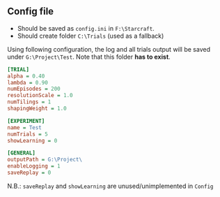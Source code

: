 ## Config file

- Should be saved as `config.ini` in `F:\Starcraft`.
- Should create folder `C:\Trials` (used as a fallback)

Using following configuration, the log and all trials output will be saved under `G:\Project\Test`. Note that this folder **has to exist**.

```ini
[TRIAL]
alpha = 0.40
lambda = 0.90
numEpisodes = 200
resolutionScale = 1.0
numTilings = 1
shapingWeight = 1.0

[EXPERIMENT]
name = Test
numTrials = 5
showLearning = 0

[GENERAL]
outputPath = G:\Project\
enableLogging = 1
saveReplay = 0
```


N.B.: `saveReplay` and `showLearning` are unused/unimplemented in `Config`